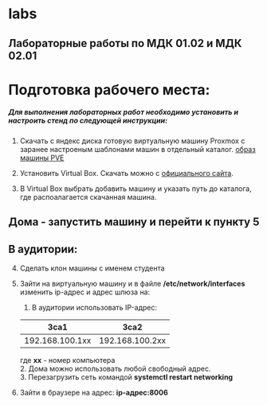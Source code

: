 # labs
## Лабораторные работы по МДК 01.02 и МДК 02.01

# Подготовка рабочего места:

##### Для выполнения лабораторных работ необходимо установить и настроить стенд по следующей инструкции:

1. Скачать с яндекс диска готовую виртуальную машину Proxmox с заранее настроеным шаблонами машин в отдельный каталог. [образ машины PVE](https://disk.yandex.ru/d/q0ysZKEVqhy2xA)

2. Установить Virtual Box. Скачать можно с [официального сайта](https://www.virtualbox.org/wiki/Downloads).

3. В Virtual Box выбрать добавить машину и указать путь до каталога, где распоалагается скачанная машина.

## Дома - запустить машину и перейти к пункту 5
## В аудитории: 

4. Сделать клон машины с именем студента

5. Зайти на виртуальную машину и в файле __/etc/network/interfaces__ изменить ip-адрес и адрес шлюза на:
    1. В аудитории использовать IP-адрес:

    |3са1|3са2 |
    |---|------|
    |192.168.100.1xx|192.168.100.2xx |

    где **хх** - номер компьютера  
    2. Дома можно использовать любой свободный адрес.  
    3. Перезагрузить сеть командой __systemctl restart networking__

6. Зайти в браузере на адрес: __ip-адрес:8006__

